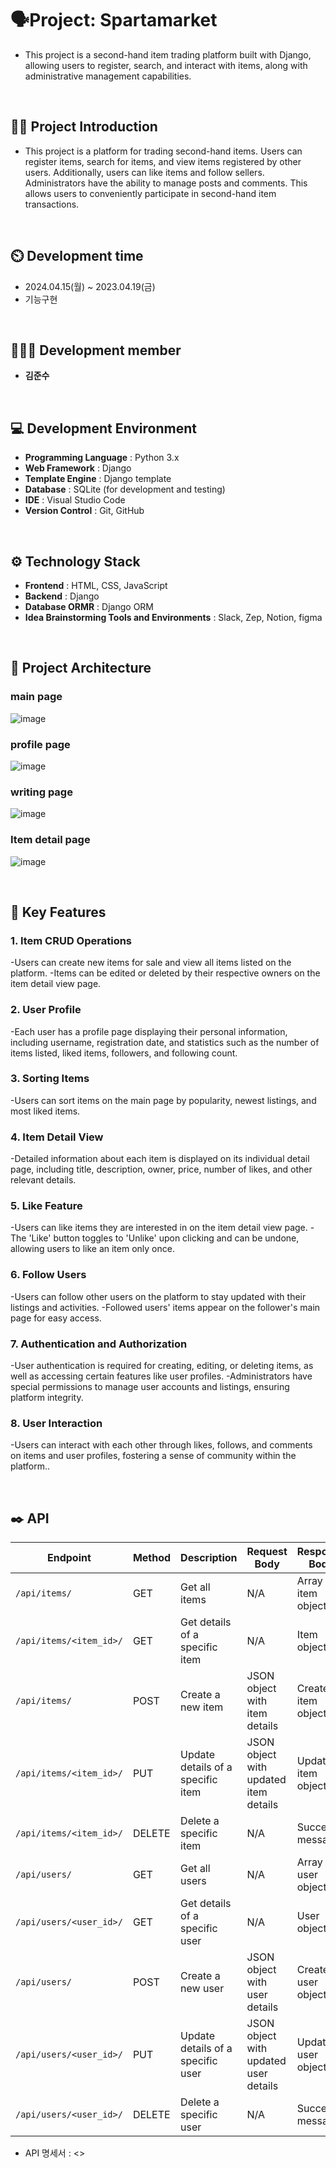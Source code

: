 # 🗣️Project: Spartamarket
- This project is a second-hand item trading platform built with Django, allowing users to register, search, and interact with items, along with administrative management capabilities.
<br>

## 👨‍🏫 Project Introduction
- This project is a platform for trading second-hand items. 
Users can register items, search for items, and view items registered by other users. 
Additionally, users can like items and follow sellers. 
Administrators have the ability to manage posts and comments. 
This allows users to conveniently participate in second-hand item transactions.
<br>

## ⏲️ Development time
- 2024.04.15(월) ~ 2023.04.19(금)
- 기능구현
<br>

## 🧑‍🤝‍🧑 Development member
- **김준수**
<br>

## 💻 Development Environment
- **Programming Language** : Python 3.x
- **Web Framework** : Django
- **Template Engine** : Django template
- **Database** : SQLite (for development and testing)
- **IDE** : Visual Studio Code
- **Version Control** : Git, GitHub
<br>

## ⚙️ Technology Stack
- **Frontend** : HTML, CSS, JavaScript
- **Backend** : Django
- **Database ORMR** : Django ORM
- **Idea Brainstorming Tools and Environments** : Slack, Zep, Notion, figma
<br>

## 📝 Project Architecture
### main page
![image](https://github.com/daengdaengjoa/spartamarket/assets/156053546/0ab16084-944e-4af1-847e-cbbc0c32c1b9)
### profile page
![image](https://github.com/daengdaengjoa/spartamarket/assets/156053546/8bb6c6d5-34cd-49f6-9d88-ed85f3a5f672)
### writing page
![image](https://github.com/daengdaengjoa/spartamarket/assets/156053546/85edb781-4220-4865-b609-b70e8043874e)
### Item detail page
![image](https://github.com/daengdaengjoa/spartamarket/assets/156053546/fce7b08f-a3fe-476b-9495-6c63097a2ff4)





<br>

## 📌 Key Features

### 1. Item CRUD Operations
-Users can create new items for sale and view all items listed on the platform.
-Items can be edited or deleted by their respective owners on the item detail view page.
### 2. User Profile
-Each user has a profile page displaying their personal information, including username, registration date, and statistics such as the number of items listed, liked items, followers, and following count.
### 3. Sorting Items
-Users can sort items on the main page by popularity, newest listings, and most liked items.
### 4. Item Detail View
-Detailed information about each item is displayed on its individual detail page, including title, description, owner, price, number of likes, and other relevant details.
### 5. Like Feature
-Users can like items they are interested in on the item detail view page.
-The 'Like' button toggles to 'Unlike' upon clicking and can be undone, allowing users to like an item only once.
### 6. Follow Users
-Users can follow other users on the platform to stay updated with their listings and activities.
-Followed users' items appear on the follower's main page for easy access.
### 7. Authentication and Authorization
-User authentication is required for creating, editing, or deleting items, as well as accessing certain features like user profiles.
-Administrators have special permissions to manage user accounts and listings, ensuring platform integrity.
### 8. User Interaction
-Users can interact with each other through likes, follows, and comments on items and user profiles, fostering a sense of community within the platform..
     

<br> 

## ✒️ API

| Endpoint                 | Method | Description                        | Request Body                           | Response Body                          |
|--------------------------|--------|------------------------------------|----------------------------------------|----------------------------------------|
| `/api/items/`            | GET    | Get all items                      | N/A                                    | Array of item objects                  |
| `/api/items/<item_id>/`  | GET    | Get details of a specific item     | N/A                                    | Item object                            |
| `/api/items/`            | POST   | Create a new item                  | JSON object with item details          | Created item object                    |
| `/api/items/<item_id>/`  | PUT    | Update details of a specific item  | JSON object with updated item details  | Updated item object                    |
| `/api/items/<item_id>/`  | DELETE | Delete a specific item             | N/A                                    | Success message                        |
| `/api/users/`            | GET    | Get all users                      | N/A                                    | Array of user objects                  |
| `/api/users/<user_id>/`  | GET    | Get details of a specific user     | N/A                                    | User object                            |
| `/api/users/`            | POST   | Create a new user                  | JSON object with user details          | Created user object                    |
| `/api/users/<user_id>/`  | PUT    | Update details of a specific user  | JSON object with updated user details  | Updated user object                    |
| `/api/users/<user_id>/`  | DELETE | Delete a specific user             | N/A                                    | Success message                        |

- API 명세서 : <>
